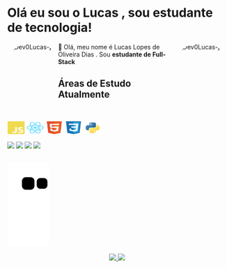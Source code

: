# Olá eu sou o Lucas , sou estudante de tecnologia!
<p></p>
<p><img align="right" alt="Dev0Lucas-pic" height="150" style="border-radius:50px;" src="https://c.tenor.com/zcr8c2sf2DIAAAAC/coffee-anime.gif"></p>
<p><img align="left" alt="Dev0Lucas-pic" height="150" style="border-radius:50px;" src="https://user-images.githubusercontent.com/70382532/138322189-2db8df52-9dcb-40a0-88a8-c365466bd33d.gif"></p>
<p></p>
<p align="left"><a>
  🚀 Olá, meu nome é Lucas Lopes de Oliveira Dias . Sou <strong>estudante de Full-Stack</strong>
  </a>
</p>
<p></p>

## Áreas de Estudo Atualmente


<div style="display: inline_block"><br>
  <p></p>
  <img align="center" alt="Dev0Lucas-Js" height="30" width="40" src="https://raw.githubusercontent.com/devicons/devicon/master/icons/javascript/javascript-plain.svg">
  <img align="center" alt="Dev0Lucas-React" height="30" width="40" src="https://raw.githubusercontent.com/devicons/devicon/master/icons/react/react-original.svg">
  <img align="center" alt="Dev0Lucas-HTML" height="30" width="40" src="https://raw.githubusercontent.com/devicons/devicon/master/icons/html5/html5-original.svg">
  <img align="center" alt="Dev0Lucas-CSS" height="30" width="40" src="https://raw.githubusercontent.com/devicons/devicon/master/icons/css3/css3-original.svg">
  <img align="center" alt="Dev0Lucas-Python" height="30" width="40" src="https://raw.githubusercontent.com/devicons/devicon/master/icons/python/python-original.svg">
</div>

<br/>


<div> 
  <a href="https://www.youtube.com/channel/UC3W92TVBuDr6W88cGPSFRkg" target="_blank"><img src="https://img.shields.io/badge/YouTube-FF0000?style=for-the-badge&logo=youtube&logoColor=white" target="_blank"></a>
  <img src="https://img.shields.io/badge/-Discord-1C1C1C?style=for-the-badge&logo=Discord&logoColor=00FFFF&link=https://discord.gg/58GaKgNUXW"/>
  <a href = "mailto:lucasdias428p@gmail.com"><img src="https://img.shields.io/badge/-Gmail-%23333?style=for-the-badge&logo=gmail&logoColor=white" target="_blank"></a>
  <a href="https://www.linkedin.com/in/lucas-dias-843433227/" target="_blank"><img src="https://img.shields.io/badge/-LinkedIn-%230077B5?style=for-the-badge&logo=linkedin&logoColor=white" target="_blank"></a> 
 
  ##
  
  ![Snake animation](https://github.com/rafaballerini/rafaballerini/blob/output/github-contribution-grid-snake.svg)
 
</div>

<div align="center">
  <a href="https://github.com/Dev0Lucas">
  <img height="180em" src="https://github-readme-stats.vercel.app/api?username=Dev0Lucas&show_icons=true&theme=dracula&include_all_commits=true&count_private=true"/>
  <img height="90em" src="https://github-readme-stats.vercel.app/api/top-langs/?username=Dev0Lucas&layout=compact&langs_count=7&theme=dracula"/>
</div>
